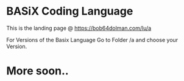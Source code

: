 # BASiX Coding Language

This is the landing page @ https://bob64dolman.com/lu/a

For Versions of the Basix Language Go to Folder /a and choose your Version.

# More soon..
